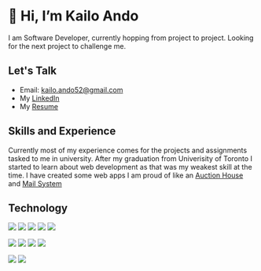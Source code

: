 # 👋 Hi, I’m Kailo Ando

I am Software Developer, currently hopping from project to project. Looking for the next project to challenge me.

## Let's Talk
- Email: kailo.ando52@gmail.com
- My [LinkedIn](https://www.linkedin.com/in/kailo-ando-9169761b7/)
- My [Resume](https://github.com/Ando52/Ando52/blob/main/Resume.pdf)

## Skills and Experience
Currently most of my experience comes for the projects and assignments tasked to me in university. After my graduation from Univerisity of Toronto I started to learn about web development as that was my weakest skill at the time. I have created some web apps I am proud of like an [Auction House](https://github.com/Ando52/AuctionHouse) and [Mail System](https://github.com/Ando52/MailSystem)

## Technology
![](https://img.shields.io/badge/Code-Python-informational?style=flat&logo=Python&logoColor=white&color=2bbc8a)
![](https://img.shields.io/badge/Code-Java-informational?style=flat&logo=Java&logoColor=white&color=2bbc8a)
![](https://img.shields.io/badge/Code-JavaScript-informational?style=flat&logo=JavaScript&logoColor=white&color=2bbc8a)
![](https://img.shields.io/badge/Code-CSS-informational?style=flat&logo=CSS3&logoColor=white&color=2bbc8a)
![](https://img.shields.io/badge/Code-HTML5-informational?style=flat&logo=HTML5&logoColor=white&color=2bbc8a)

![](https://img.shields.io/badge/Tool-Visual_Studio_Code-informational?style=flat&logo=VisualStudioCode&logoColor=white&color=2bbc8a)
![](https://img.shields.io/badge/Tool-PyCharm-informational?style=flat&logo=PyCharm&logoColor=white&color=2bbc8a)
![](https://img.shields.io/badge/Tool-MySQL-informational?style=flat&logo=MySQL&logoColor=white&color=2bbc8a)
![](https://img.shields.io/badge/Tool-NumPy-informational?style=flat&logo=NumPy&logoColor=white&color=2bbc8a)


![](https://img.shields.io/badge/Framework-Django-informational?style=flat&logo=Django&logoColor=white&color=2bbc8a)
![](https://img.shields.io/badge/Framework-React-informational?style=flat&logo=React&logoColor=white&color=2bbc8a)



<!---
Ando52/Ando52 is a ✨ special ✨ repository because its `README.md` (this file) appears on your GitHub profile.
You can click the Preview link to take a look at your changes.
--->
